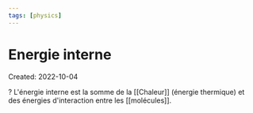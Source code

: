 ```yaml
---
tags: [physics] 
---
```

# Energie interne
Created: 2022-10-04

?
L'énergie interne est la somme de la [[Chaleur]] (énergie thermique) et des énergies d'interaction entre les [[molécules]].